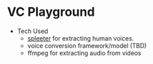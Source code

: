 # VC Playground

- Tech Used
  - [spleeter](https://github.com/deezer/spleeter) for extracting human voices.
  - voice conversion framework/model (TBD)
  - ffmpeg for extracting audio from videos
